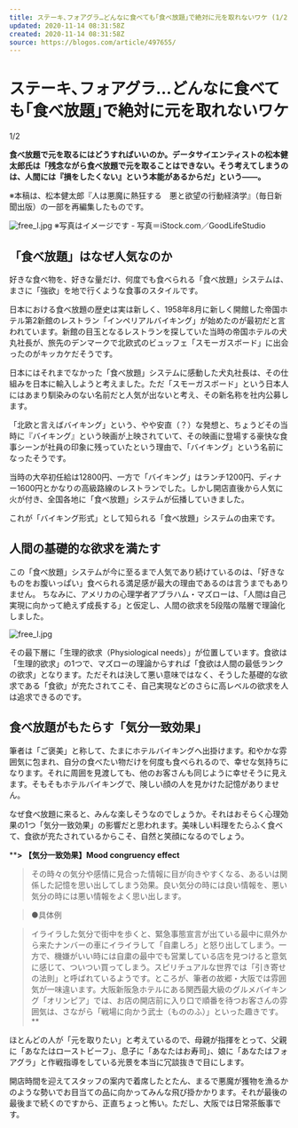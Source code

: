 ```yaml
---
title: ステーキ､フォアグラ…どんなに食べても｢食べ放題｣で絶対に元を取れないワケ (1/2)
updated: 2020-11-14 08:31:58Z
created: 2020-11-14 08:31:58Z
source: https://blogos.com/article/497655/
---
```


# ステーキ､フォアグラ…どんなに食べても｢食べ放題｣で絶対に元を取れないワケ

1/2

**食べ放題で元を取るにはどうすればいいのか。データサイエンティストの松本健太郎氏は「残念ながら食べ放題で元を取ることはできない。そう考えてしまうのは、人間には『損をしたくない』という本能があるからだ」という――。**

※本稿は、松本健太郎『人は悪魔に熱狂する　悪と欲望の行動経済学』（毎日新聞出版）の一部を再編集したものです。

![free_l.jpg](../_resources/free_l-17.jpg)
※写真はイメージです - 写真＝iStock.com／GoodLifeStudio

## 「食べ放題」はなぜ人気なのか

好きな食べ物を、好きな量だけ、何度でも食べられる「食べ放題」システムは、まさに「強欲」を地で行くような食事のスタイルです。

日本における食べ放題の歴史は実は新しく、1958年8月に新しく開館した帝国ホテル第2新館のレストラン「インペリアルバイキング」が始めたのが最初だと言われています。新館の目玉となるレストランを探していた当時の帝国ホテルの犬丸社長が、旅先のデンマークで北欧式のビュッフェ「スモーガスボード」に出会ったのがキッカケだそうです。

日本にはそれまでなかった「食べ放題」システムに感動した犬丸社長は、その仕組みを日本に輸入しようと考えました。ただ「スモーガスボード」という日本人にはあまり馴染みのない名前だと人気が出ないと考え、その新名称を社内公募します。

「北欧と言えばバイキング」という、やや安直（？）な発想と、ちょうどその当時に『バイキング』という映画が上映されていて、その映画に登場する豪快な食事シーンが社員の印象に残っていたという理由で、「バイキング」という名前になったそうです。

当時の大卒初任給は12800円、一方で「バイキング」はランチ1200円、ディナー1600円とかなりの高級路線のレストランでした。しかし開店直後から人気に火が付き、全国各地に「食べ放題」システムが伝播していきました。

これが「バイキング形式」として知られる「食べ放題」システムの由来です。

## 人間の基礎的な欲求を満たす

この「食べ放題」システムが今に至るまで人気であり続けているのは、「好きなものをお腹いっぱい」食べられる満足感が最大の理由であるのは言うまでもありません。
ちなみに、アメリカの心理学者アブラハム・マズローは、「人間は自己実現に向かって絶えず成長する」と仮定し、人間の欲求を5段階の階層で理論化しました。

![free_l.jpg](../_resources/free_l-16.jpg)

その最下層に「生理的欲求（Physiological needs）」が位置しています。食欲は「生理的欲求」の1つで、マズローの理論からすれば「食欲は人間の最低ランクの欲求」となります。ただそれは決して悪い意味ではなく、そうした基礎的な欲求である「食欲」が充たされてこそ、自己実現などのさらに高レベルの欲求を人は追求できるのです。

## 食べ放題がもたらす「気分一致効果」

筆者は「ご褒美」と称して、たまにホテルバイキングへ出掛けます。和やかな雰囲気に包まれ、自分の食べたい物だけを何度も食べられるので、幸せな気持ちになります。それに周囲を見渡しても、他のお客さんも同じように幸せそうに見えます。そもそもホテルバイキングで、険しい顔の人を見かけた記憶がありません。

なぜ食べ放題に来ると、みんな楽しそうなのでしょうか。それはおそらく心理効果の1つ「気分一致効果」の影響だと思われます。美味しい料理をたらふく食べて、食欲が充たされているからこそ、自然と笑顔になるのでしょう。

****> 【気分一致効果】Mood congruency effect**

> その時々の気分や感情に見合った情報に目が向きやすくなる、あるいは関係した記憶を思い出してしまう効果。良い気分の時には良い情報を、悪い気分の時には悪い情報をよく思い出します。

> ●具体例

> イライラした気分で街中を歩くと、緊急事態宣言が出ている最中に県外から来たナンバーの車にイライラして「自粛しろ」と怒り出してしまう。一方で、機嫌がいい時には自粛の最中でも営業している店を見つけると意気に感じて、ついつい買ってしまう。スピリチュアルな世界では「引き寄せの法則」と呼ばれているようです。ところが、筆者の故郷・大阪では雰囲気が一味違います。大阪新阪急ホテルにある関西最大級のグルメバイキング「オリンピア」では、お店の開店前に入り口で順番を待つお客さんの雰囲気は、さながら「戦場に向かう武士（もののふ）」といった趣きです。**

ほとんどの人が「元を取りたい」と考えているので、母親が指揮をとって、父親に「あなたはローストビーフ」、息子に「あなたはお寿司」、娘に「あなたはフォアグラ」と作戦指導をしている光景を本当に冗談抜きで目にします。

開店時間を迎えてスタッフの案内で着席したとたん、まるで悪魔が獲物を漁るかのような勢いでお目当ての品に向かってみんな飛び掛かかります。それが最後の最後まで続くのですから、正直ちょっと怖い。ただし、大阪では日常茶飯事です。
